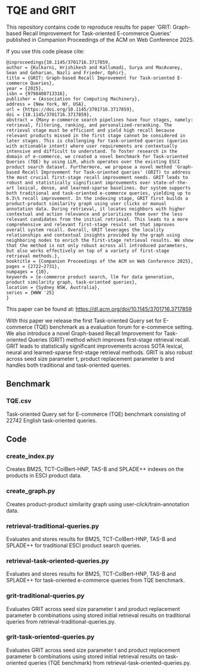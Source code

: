 # TQE and GRIT 
This repository contains code to reproduce results for paper 'GRIT: Graph-based Recall Improvement for Task-oriented E-commerce Queries' published in Companion Proceedings of the ACM on Web Conference 2025.

If you use this code please cite:
```
@inproceedings{10.1145/3701716.3717859,
author = {Kulkarni, Hrishikesh and Kallumadi, Surya and MacAvaney, Sean and Goharian, Nazli and Frieder, Ophir},
title = {GRIT: Graph-based Recall Improvement for Task-oriented E-commerce Queries},
year = {2025},
isbn = {9798400713316},
publisher = {Association for Computing Machinery},
address = {New York, NY, USA},
url = {https://doi.org/10.1145/3701716.3717859},
doi = {10.1145/3701716.3717859},
abstract = {Many e-commerce search pipelines have four stages, namely: retrieval, filtering, ranking, and personalized-reranking. The retrieval stage must be efficient and yield high recall because relevant products missed in the first stage cannot be considered in later stages. This is challenging for task-oriented queries (queries with actionable intent) where user requirements are contextually intensive and difficult to understand. To foster research in the domain of e-commerce, we created a novel benchmark for Task-oriented Queries (TQE) by using LLM, which operates over the existing ESCI product search dataset. Furthermore, we propose a novel method 'Graph-based Recall Improvement for Task-oriented queries' (GRIT) to address the most crucial first-stage recall improvement needs. GRIT leads to robust and statistically significant improvements over state-of-the-art lexical, dense, and learned-sparse baselines. Our system supports both traditional and task-oriented e-commerce queries, yielding up to 6.3\% recall improvement. In the indexing stage, GRIT first builds a product-product similarity graph using user clicks or manual annotation data. During retrieval, it locates neighbors with higher contextual and action relevance and prioritizes them over the less relevant candidates from the initial retrieval. This leads to a more comprehensive and relevant first-stage result set that improves overall system recall. Overall, GRIT leverages the locality relationships and contextual insights provided by the graph using neighboring nodes to enrich the first-stage retrieval results. We show that the method is not only robust across all introduced parameters, but also works effectively on top of a variety of first-stage retrieval methods.},
booktitle = {Companion Proceedings of the ACM on Web Conference 2025},
pages = {2722–2731},
numpages = {10},
keywords = {e-commerce product search, llm for data generation, product similarity graph, task-oriented queries},
location = {Sydney NSW, Australia},
series = {WWW '25}
}
```
This paper can be found at: https://dl.acm.org/doi/10.1145/3701716.3717859

With this paper we release the first Task-oriented Query set for E-commerce (TQE) benchmark as a evaluation forum for e-commerce setting. We also introduce a novel Graph-based Recall Improvement for Task-oriented Queries (GRIT) method which improves first-stage retrieval recall. GRIT leads to statistically significant improvements across SOTA lexical, neural and learned-sparse first-stage retrieval methods. GRIT is also robust across seed size parameter t, product replacement parameter b and handles both traditional and task-oriented queries.

## Benchmark

### TQE.csv
Task-oriented Query set for E-commerce (TQE) benchmark consisting of 22742 English task-oriented queries.

## Code

### create_index.py
Creates BM25, TCT-ColBert-HNP, TAS-B and SPLADE++ indexes on the products in ESCI product data.

### create_graph.py
Creates product-product similarity graph using user-click/train-annotation data.

### retrieval-traditional-queries.py
Evaluates and stores results for BM25, TCT-ColBert-HNP, TAS-B and SPLADE++ for traditional ESCI product search queries.

### retrieval-task-oriented-queries.py
Evaluates and stores results for BM25, TCT-ColBert-HNP, TAS-B and SPLADE++ for task-oriented e-commerce queries from TQE benchmark.

### grit-traditional-queries.py
Evaluates GRIT across seed size parameter t and product replacement parameter b combinations using stored initial retrieval results on traditional queries from retrieval-traditional-queries.py.

### grit-task-oriented-queries.py
Evaluates GRIT across seed size parameter t and product replacement parameter b combinations using stored initial retrieval results on task-oriented queries (TQE benchmark) from retrieval-task-oriented-queries.py.

